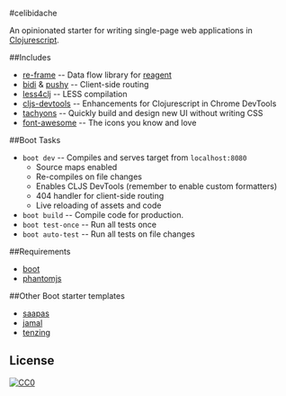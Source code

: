 #celibidache

An opinionated starter for writing single-page web applications in [Clojurescript](https://github.com/clojure/clojurescript).

##Includes

* [re-frame](https://github.com/Day8/re-frame) -- Data flow library for [reagent](https://github.com/reagent-project/reagent)
* [bidi](https://github.com/juxt/bidi) & [pushy](https://github.com/kibu-australia/pushy) -- Client-side routing
* [less4clj](https://github.com/Deraen/less4clj) -- LESS compilation
* [cljs-devtools](https://github.com/binaryage/cljs-devtools) -- Enhancements for Clojurescript in Chrome DevTools
* [tachyons](http://tachyons.io/) -- Quickly build and design new UI without writing CSS
* [font-awesome](http://fontawesome.io/) -- The icons you know and love

##Boot Tasks

* `boot dev` -- Compiles and serves target from `localhost:8080`
    * Source maps enabled
    * Re-compiles on file changes
    * Enables CLJS DevTools (remember to enable custom formatters)
    * 404 handler for client-side routing
    * Live reloading of assets and code
* `boot build` -- Compile code for production.
* `boot test-once` -- Run all tests once
* `boot auto-test` -- Run all tests on file changes

##Requirements

* [boot](https://github.com/boot-clj/boot#install)
* [phantomjs](http://phantomjs.org/download.html)

##Other Boot starter templates

* [saapas](https://github.com/Deraen/saapas)
* [jamal](https://github.com/pandeiro/jamal)
* [tenzing](https://github.com/martinklepsch/tenzing)

## License

<p xmlns:dct="http://purl.org/dc/terms/" xmlns:vcard="http://www.w3.org/2001/vcard-rdf/3.0#">
  <a rel="license"
     href="http://creativecommons.org/publicdomain/zero/1.0/">
    <img src="http://i.creativecommons.org/p/zero/1.0/88x31.png" style="border-style: none;" alt="CC0" />
  </a>
</p>

